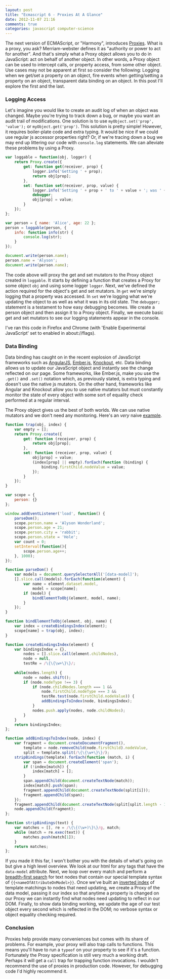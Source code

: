 ```yaml
---
layout: post
title: "Ecmascript 6 - Proxies At A Glance"
date: 2012-11-07 21:16
comments: true
categories: javascript computer-science
---
```


The next version of ECMAScript, or "Harmony", introduces [Proxies](http://wiki.ecmascript.org/doku.php?id=harmony:proxies). What is a proxy, you ask? Merriam-webster defines it as "authority or power to act for another". And that's simply what a Proxy object allows you to do in JavaScript: act on behalf of another object. In other words, a Proxy object can be used to intercept calls, or property access, from some other object. Use cases may not be apparent at first so consider the following: Logging when we get/set a property on an object, fire events when getting/setting a property on an object, transparent data binding on an object. In this post I'll explore the first and the last. <!-- more -->

### Logging Access

Let's imagine you would like to create an audit log of when an object was changed. Maybe you're trying to track down a bug, or maybe you want an audit trail of modifications. One solution is to use <code>myObject.set('prop', 'value');</code> or <code>myObject.get('prop')</code>. This solution is pretty simple! However, it requires boiler-plate code and extra typing. It would be nice if we could use regular js accessor properties right? Or, if we're tracing down a bug we may end up littering our code with <code>console.log</code> statements. We can alleviate these problems by using a Proxy.

```javascript
var loggable = function(obj, logger) {
	return Proxy.create({
		get: function get(receiver, prop) {
			logger.info('Getting ' + prop);
			return obj[prop];
		},
		set: function set(receiver, prop, value) {
			logger.info('Setting ' + prop + ' to ' + value + '; was ' + obj[prop]);
			debugger;
			obj[prop] = value;
		}
	});
};

var person = { name: 'Alice', age: 22 };
person = loggable(person, { 
	info: function info(str) {
		console.log(str);	
	}
});

document.write(person.name);
person.name = 'Alyson';
document.write(person.name);
```

The code above will proxy the get and set mutators to the Proxy object created in <code>loggable</code>. It starts by defining a function that creates a Proxy for some object <code>obj</code> and using some logger <code>logger</code>. Next, we've defined the action required for the object's get and set mutators. In <code>get</code> we're simply logging that a property was accessed. In <code>set</code> we're logging what we're updating the object to as well as what it was in its old state. The <code>debugger;</code> statement is a testament to how easy debugging becomes. We create a person object and then assign it to a Proxy object. Finally, we execute basic get and set mutators to see our logging statements appear in the console.

I've ran this code in Firefox and Chrome (with 'Enable Experimental JavaScript' set to enabled in about://flags).

### Data Binding

Data binding has caught on in the recent explosion of JavaScript frameworks such as [AngularJS](//angularjs.org), [Ember.js](//emberjs.com), [Knockout](//knockoutjs.com), etc. Data binding allows us to update our JavaScript object and instantly see the change reflected on our page. Some frameworks, like Ember.js, make you use the <code>.get()</code> and <code>.set()</code> notation which, as previously stated, is extra typing and doesn't use the native js mutators. On the other hand, frameworks like Angular and Knockout allow you to use native mutators but must constantly monitor the state of every object with some sort of equality check performed at a regular interval.

The Proxy object gives us the best of both worlds. We can use native mutators and we don't need any monitoring. Here's an <em>very</em> naive [example](https://tinker.io/ba98d/19).

```javascript
function trap(obj, index) {
	var empty = [];
	return Proxy.create({
		get: function (receiver, prop) {
			return obj[prop];
		},
		set: function (receiver, prop, value) {
			obj[prop] = value;
			(index[prop] || empty).forEach(function (binding) {
				binding.firstChild.nodeValue = value;
			});
		}
	});
}

var scope = {
	person: {}
};

window.addEventListener('load', function() {
	parseDom();
	scope.person.name = 'Alyson Wonderland';
	scope.person.age = 21;
	scope.person.city = 'rabbit';
	scope.person.state = 'Hole';
	var count = 0;
	setInterval(function(){
		scope.person.age++;
	}, 1000);
});

function parseDom() {
	var models = document.querySelectorAll('[data-model]');
	[].slice.call(models).forEach(function(element) {
		var name = element.dataset.model,
			model = scope[name];
		if (model) {
			bindElementToObj(element, model, name);	
		}
	});
}

function bindElementToObj(element, obj, name) {
	var index = createBindingsIndex(element);
	scope[name] = trap(obj, index);
}

function createBindingsIndex(element) {
	var bindingsIndex = {},
		nodes = [].slice.call(element.childNodes),
		node = null,
		testRe = /\{\{\w+\}\}/;
	
	while(nodes.length) {
		node = nodes.shift();
		if (node.nodeType !== 3) {
			if (node.childNodes.length === 1 &&
				node.firstChild.nodeType === 3 &&
			    testRe.test(node.firstChild.nodeValue)) {
				addBindingsToIndex(node, bindingsIndex);
			}
			nodes.push.apply(nodes, node.childNodes);
		}
	}
	return bindingsIndex;
};

function addBindingsToIndex(node, index) {
	var fragment = document.createDocumentFragment(),
		template = node.removeChild(node.firstChild).nodeValue,
		split = template.split(/\{\{\w+\}\}/);
	stripBindings(template).forEach(function (match, i) {
		var span = document.createElement('span');
		if (!index[match]) {
			index[match] = [];
		}
		span.appendChild(document.createTextNode(match));
		index[match].push(span);
		fragment.appendChild(document.createTextNode(split[i]));
		fragment.appendChild(span);
	});
	fragment.appendChild(document.createTextNode(split[split.length - 1]));
	node.appendChild(fragment);
};

function stripBindings(text) {
	var matches = [], re = /\{\{(\w+)\}\}/g, match;
	while (match = re.exec(text)) {
		matches.push(match[1]);
	}
	return matches;
};

```

If you made it this far, I won't bother you with the details of what's going on but give a high level overview. We look at our html for any tags that have the <code>data-model</code> attribute. Next, we loop over every match and perform a [breadth-first search](http://en.wikipedia.org/wiki/Breadth-first_search) for text nodes that contain our special template syntax of <code>\{\{&lt;nameOfAttributeOnModel&gt;}}</code>. Once we've built an [inverted index](http://en.wikipedia.org/wiki/Inverted_index) of template matchings to nodes that need updating, we create a Proxy of the data model, passing it our index so that anytime a property is changed on our Proxy we can instantly find what nodes need updating to reflect in our DOM. Finally, to show data binding working, we update the age of our test object every second which is reflected in the DOM; no verbose syntax or object equality checking required.

### Conclusion
Proxies help provide many conveniences but comes with its share of problems. For example, your proxy will also trap calls to functions. This means you'll have to run a <code>typeof</code> on your property to see if it's a function. Fortunately the Proxy specification is still very much a working draft. Perhaps it will get a <code>call</code> trap for trapping function invocations. I wouldn't recommend the use of proxies in production code. However, for debugging code I'd highly recommend it.